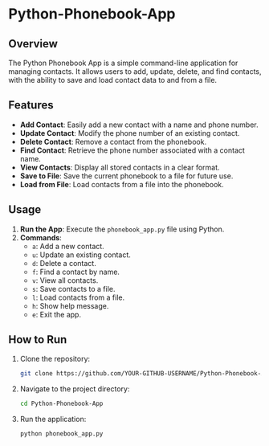 # Python-Phonebook-App

## Overview
The Python Phonebook App is a simple command-line application for managing contacts. It allows users to add, update, delete, and find contacts, with the ability to save and load contact data to and from a file.

## Features
- **Add Contact**: Easily add a new contact with a name and phone number.
- **Update Contact**: Modify the phone number of an existing contact.
- **Delete Contact**: Remove a contact from the phonebook.
- **Find Contact**: Retrieve the phone number associated with a contact name.
- **View Contacts**: Display all stored contacts in a clear format.
- **Save to File**: Save the current phonebook to a file for future use.
- **Load from File**: Load contacts from a file into the phonebook.

## Usage
1. **Run the App**: Execute the `phonebook_app.py` file using Python.
2. **Commands**:
    - `a`: Add a new contact.
    - `u`: Update an existing contact.
    - `d`: Delete a contact.
    - `f`: Find a contact by name.
    - `v`: View all contacts.
    - `s`: Save contacts to a file.
    - `l`: Load contacts from a file.
    - `h`: Show help message.
    - `e`: Exit the app.

## How to Run
1. Clone the repository:
    ```bash
    git clone https://github.com/YOUR-GITHUB-USERNAME/Python-Phonebook-App.git
    ```
2. Navigate to the project directory:
    ```bash
    cd Python-Phonebook-App
    ```
3. Run the application:
    ```bash
    python phonebook_app.py
    ```
